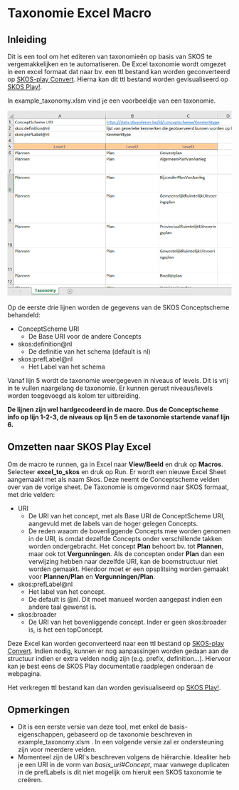 # Taxonomie Excel Macro

## Inleiding

Dit is een tool om het editeren van taxonomieën op basis van SKOS te vergemakkelijken en te automatiseren. 
De Excel taxonomie wordt omgezet in een excel formaat dat naar bv. een ttl bestand kan worden geconverteerd op [SKOS-play Convert](https://skos-play.sparna.fr/play/convert).
Hierna kan dit ttl bestand worden gevisualiseerd op [SKOS Play!](https://skos-play.sparna.fr/play/upload). 


In example_taxonomy.xlsm vind je een voorbeeldje van een taxonomie. 

![Vb Taxonomie](png/example_taxonomy.png)

Op de eerste drie lijnen worden de gegevens van de SKOS Conceptscheme behandeld:
  - ConceptScheme URI
    - De Base URI voor de andere Concepts
  - skos:definition@nl
    - De definitie van het schema (default is nl)
  - skos:prefLabel@nl
    - Het Label van het schema

Vanaf lijn 5 wordt de taxonomie weergegeven in niveaus of levels. Dit is vrij in te vullen naargelang de taxonomie. Er kunnen gerust niveaus/levels worden toegevoegd als kolom ter uitbreiding. 

**De lijnen zijn wel hardgecodeerd in de macro. Dus de Conceptscheme info op lijn 1-2-3, de niveaus op lijn 5 en de taxonomie startende vanaf lijn 6.**

## Omzetten naar SKOS Play Excel

Om de macro te runnen, ga in Excel naar **View/Beeld** en druk op **Macros**. Selecteer **excel_to_skos** en druk op Run. Er wordt een nieuwe Excel Sheet aangemaakt met als naam Skos. Deze neemt de Conceptscheme velden over van de vorige sheet. De Taxonomie is omgevormd naar SKOS formaat, met drie velden:

- URI
  - De URI van het concept, met als Base URI de ConceptScheme URI, aangevuld met de labels van de hoger gelegen Concepts.
  - De reden waaom de bovenliggende Concepts mee worden genomen in de URI, is omdat dezelfde Concepts onder verschillende takken worden ondergebracht. Het concept **Plan**           behoort bv. tot **Plannen**, maar ook tot **Vergunningen**. Als de concepten onder **Plan** dan een verwijzing hebben naar dezelfde URI, kan de boomstructuur niet worden         gemaakt. Hierdoor moet er een opsplitsing worden gemaakt voor **Plannen/Plan** en **Vergunningen/Plan**. 
- skos:prefLabel@nl
  - Het label van het concept. 
  - De default is @nl. Dit moet manueel worden aangepast indien een andere taal gewenst is. 
- skos:broader
  - De URI van het bovenliggende concept. Inder er geen skos:broader is, is het een topConcept. 

Deze Excel kan worden geconverteerd naar een ttl bestand op [SKOS-play Convert](https://skos-play.sparna.fr/play/convert). Indien nodig, kunnen er nog aanpassingen worden gedaan aan de structuur indien er extra velden nodig zijn (e.g. prefix, definition...). Hiervoor kan je best eens de SKOS Play documentatie raadplegen onderaan de webpagina. 

Het verkregen ttl bestand kan dan worden gevisualiseerd op [SKOS Play!](https://skos-play.sparna.fr/play/upload). 


## Opmerkingen

- Dit is een eerste versie van deze tool, met enkel de basis-eigenschappen, gebaseerd op de taxonomie beschreven in example_taxonomy.xlsm . In een volgende versie zal er           ondersteuning zijn voor meerdere velden.
- Momenteel zijn de URI's beschreven volgens de hiërarchie. Idealiter heb je een URI in de vorm van *basis_uri#Concept*, maar vanwege duplicaten in de prefLabels is dit niet       mogelijk om hieruit een SKOS taxonomie te creëren. 
